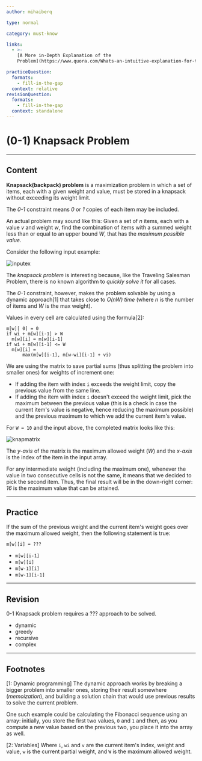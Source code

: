 ```yaml
---
author: mihaiberq

type: normal

category: must-know

links:
  - >-
    [A More in-Depth Explanation of the
    Problem](https://www.quora.com/Whats-an-intuitive-explanation-for-the-0-1-knapsack-problem-in-data-structures-and-algorithms){website}

practiceQuestion:
  formats:
    - fill-in-the-gap
  context: relative
revisionQuestion:
  formats:
    - fill-in-the-gap
  context: standalone
---
```


# (0-1) Knapsack Problem

---

## Content

**Knapsack(backpack) problem** is a maximization problem in which a set of items, each with a given weight and value, must be stored in a knapsack without exceeding its weight limit.

The *0-1* constraint means *0* or *1* copies of each item may be included.

An actual problem may sound like this: Given a set of *n* items, each with a value *v* and weight *w*, find the combination of items with a summed weight less than or equal to an upper bound *W*, that has the *maximum possible value*.

Consider the following input example:

![inputex](https://img.enkipro.com/185332a414e4719fca72e961ecb7d743.png)

The *knapsack problem* is interesting because, like the Traveling Salesman Problem, there is no known algorithm to *quickly solve it* for all cases.

The *0-1* constraint, however, makes the problem solvable by using a dynamic approach[1] that takes close to *O(nW) time* (where *n* is the number of items and *W* is the max weight).

Values in every cell are calculated using the formula[2]:

```plain-text
m[w][ 0] = 0
if wi + m[w][i-1] > W
  m[w][i] = m[w][i-1]
if wi + m[w][i-1] <= W
  m[w][i] =
      max(m[w][i-1], m[w-wi][i-1] + vi)
```

We are using the matrix to save partial sums (thus splitting the problem into smaller ones) for weights of increment one:

- If adding the item with index `i` exceeds the weight limit, copy the previous value from the same line.
- If adding the item with index `i` doesn't exceed the weight limit, pick the maximum between the previous value (this is a check in case the current item's value is negative, hence reducing the maximum possible) and the previous maximum to which we add the current item's value.

For `W = 10` and the input above, the completed matrix looks like this:

![knapmatrix](https://img.enkipro.com/3cc589462d11f6d4a172688a516b6dae.png)

The *y-axis* of the matrix is the maximum allowed weight (*W*) and the *x-axis* is the index of the item in the input array.

For any intermediate weight (including the maximum one), whenever the value in two consecutive cells is not the same, it means that we decided to pick the second item. Thus, the final result will be in the down-right corner: *16* is the maximum value that can be attained.


---

## Practice

If the sum of the previous weight and the current item's weight goes over the maximum allowed weight, then the following statement is true:

```plain-text
m[w][i] = ???
```

- `m[w][i-1]`
- `m[w][i]`
- `m[w-1][i]`
- `m[w-1][i-1]`


---

## Revision

0-1 Knapsack problem requires a ??? approach to be solved.

- dynamic
- greedy
- recursive
- complex


---

## Footnotes

[1: Dynamic programming]
The dynamic approach works by breaking a bigger problem into smaller ones, storing their result somewhere (*memoization*), and building a solution chain that would use previous results to solve the current problem.

One such example could be calculating the Fibonacci sequence using an array: initially, you store the first two values, `0` and `1` and then, as you compute a new value based on the previous two, you place it into the array as well.

[2: Variables]
Where `i`, `wi` and `v` are the current item's index, weight and value, `w` is the current partial weight, and `W` is the maximum allowed weight.
 
